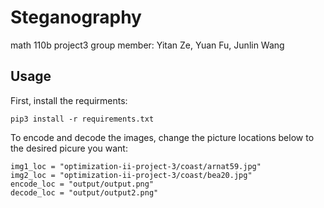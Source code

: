 # Steganography
math 110b project3
group member: Yitan Ze, Yuan Fu, Junlin Wang

## Usage
First, install the requirments:
```
pip3 install -r requirements.txt
```

To encode and decode the images, change the picture locations below to the desired picure you want:
```
img1_loc = "optimization-ii-project-3/coast/arnat59.jpg"
img2_loc = "optimization-ii-project-3/coast/bea20.jpg"
encode_loc = "output/output.png"
decode_loc = "output/output2.png"
```

